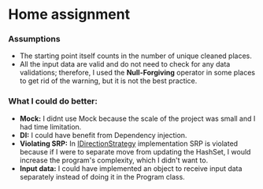 # Home assignment
### Assumptions
  - The starting point itself counts in the number of unique cleaned places.
  - All the input data are valid and do not need to check for any data validations; therefore, I used the **Null-Forgiving** operator in some places to get rid of the warning, but it is not the best practice.
### What I could do better:
  - **Mock:** I didnt use Mock because the scale of the project was small and I had time limitation.
  - **DI:** I could have benefit from Dependency injection.
  - **Violating SRP:** In [IDirectionStrategy](https://github.com/Farnam88/cint-assignment/blob/0ac226237990091be9435bde250b4aacee784738/CintAssignment.Core/Services/IDirectionStrategy.cs) implementation SRP is violated because if I were to separate move from updating the HashSet, I would increase the program's complexity, which I didn't want to.
  - **Input data:** I could have implemented an object to receive input data separately instead of doing it in the Program class. 

